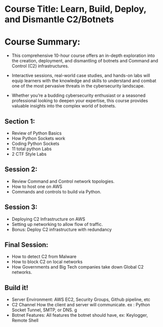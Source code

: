 # Course Title: Learn, Build, Deploy, and Dismantle C2/Botnets


# Course Summary:

- This comprehensive 10-hour course offers an in-depth exploration into the creation, deployment, and dismantling of botnets and Command and Control (C2) infrastructures. 

- Interactive sessions, real-world case studies, and hands-on labs will equip learners with the knowledge and skills to understand and combat one of the most pervasive threats in the cybersecurity landscape. 

- Whether you’re a budding cybersecurity enthusiast or a seasoned professional looking to deepen your expertise, this course provides valuable insights into the complex world of botnets.

## Section  1:
- Review of Python Basics
- How Python Sockets work 
- Coding Python Sockets
- 11 total python Labs 
- 2 CTF Style Labs

## Session 2:
- Review Command and Control network topologies. 
- How to host one on AWS
- Commands and controls to build via Python. 

## Session 3:
- Deploying C2 Infrastructure on AWS
- Setting up networking to allow flow of traffic.
- Bonus: Deploy C2 infrastructure with redundancy 

## Final Session:
- How to detect C2 from Malware
- How to block C2 on local networks
- How Governments and Big Tech companies take down Global C2 networks.


## Build it!
- Server Environment: AWS EC2, Security Groups, Github pipeline, etc
- C2 Channel How the client and server will communicate.  ex : Python Socket Tunnel, SMTP, or DNS. g
- Botnet Features: All features the botnet should have, ex: Keylogger, Remote Shell
